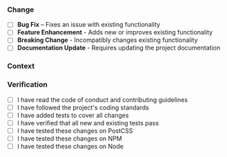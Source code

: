 <!-- Provide a brief, descriptive summary of your changes in the Title above -->

### Change
<!-- Describe your changes in detail and check all boxes that apply -->

- [ ] **Bug Fix** – Fixes an issue with existing functionality
- [ ] **Feature Enhancement** - Adds new or improves existing functionality
- [ ] **Breaking Change** - Incompatibly changes existing functionality
- [ ] **Documentation Update** - Requires updating the project documentation

### Context
<!-- Why is this changes required? What problem does it solve? -->
<!-- Include a link to an open issue related to this pull request -->

### Verification
<!-- Describe how you tested your changes and check all boxes that apply -->
<!-- If a box isn't checked, please explain why -->

- [ ] I have read the code of conduct and contributing guidelines
- [ ] I have followed the project's coding standards
- [ ] I have added tests to cover all changes
- [ ] I have verified that all new and existing tests pass
- [ ] I have tested these changes on PostCSS <!-- version(s) -->
- [ ] I have tested these changes on NPM <!-- version(s) -->
- [ ] I have tested these changes on Node <!-- version(s) -->
